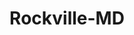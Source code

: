 ---
title: Rockville-MD
slug: rockville-md
f_state:
- cms/state/maryland.md
f_locations:
- cms/payday-loan/amano-cincinnati-4097.md
- cms/payday-loan/best-price-check-cashing-5236.md
- cms/payday-loan/best-price-check-cashing-5237.md
- cms/payday-loan/best-price-check-cashing-5239.md
- cms/payday-loan/cash-city-inc-6783.md
- cms/payday-loan/check-cash-depot-10530.md
- cms/payday-loan/check-cash-depot-10540.md
- cms/payday-loan/commission-express-15197.md
- cms/payday-loan/e-z-check-cashing-16278.md
- cms/payday-loan/e-z-check-cashing-inc-16287.md
- cms/payday-loan/npc-check-service-23130.md
updated-on: '2024-05-30T13:41:28.615Z'
created-on: '2024-05-30T13:41:28.615Z'
published-on: '2024-05-30T13:54:32.469Z'
f_city: Rockville
layout: '[city].html'
tags: city
---